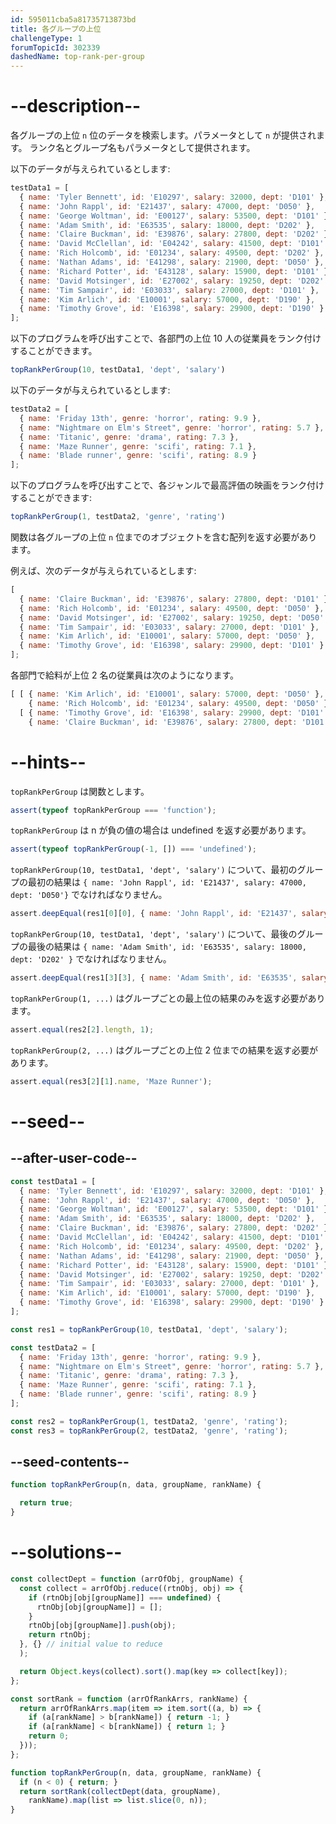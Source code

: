 ```yaml
---
id: 595011cba5a81735713873bd
title: 各グループの上位
challengeType: 1
forumTopicId: 302339
dashedName: top-rank-per-group
---
```


# --description--

各グループの上位 `n` 位のデータを検索します。パラメータとして `n` が提供されます。 ランク名とグループ名もパラメータとして提供されます。

以下のデータが与えられているとします:

```js
testData1 = [
  { name: 'Tyler Bennett', id: 'E10297', salary: 32000, dept: 'D101' },
  { name: 'John Rappl', id: 'E21437', salary: 47000, dept: 'D050' },
  { name: 'George Woltman', id: 'E00127', salary: 53500, dept: 'D101' },
  { name: 'Adam Smith', id: 'E63535', salary: 18000, dept: 'D202' },
  { name: 'Claire Buckman', id: 'E39876', salary: 27800, dept: 'D202' },
  { name: 'David McClellan', id: 'E04242', salary: 41500, dept: 'D101' },
  { name: 'Rich Holcomb', id: 'E01234', salary: 49500, dept: 'D202' },
  { name: 'Nathan Adams', id: 'E41298', salary: 21900, dept: 'D050' },
  { name: 'Richard Potter', id: 'E43128', salary: 15900, dept: 'D101' },
  { name: 'David Motsinger', id: 'E27002', salary: 19250, dept: 'D202' },
  { name: 'Tim Sampair', id: 'E03033', salary: 27000, dept: 'D101' },
  { name: 'Kim Arlich', id: 'E10001', salary: 57000, dept: 'D190' },
  { name: 'Timothy Grove', id: 'E16398', salary: 29900, dept: 'D190' }
];
```

以下のプログラムを呼び出すことで、各部門の上位 10 人の従業員をランク付けすることができます。

```js
topRankPerGroup(10, testData1, 'dept', 'salary')
```

以下のデータが与えられているとします:

```js
testData2 = [
  { name: 'Friday 13th', genre: 'horror', rating: 9.9 },
  { name: "Nightmare on Elm's Street", genre: 'horror', rating: 5.7 },
  { name: 'Titanic', genre: 'drama', rating: 7.3 },
  { name: 'Maze Runner', genre: 'scifi', rating: 7.1 },
  { name: 'Blade runner', genre: 'scifi', rating: 8.9 }
];
```

以下のプログラムを呼び出すことで、各ジャンルで最高評価の映画をランク付けすることができます:

```js
topRankPerGroup(1, testData2, 'genre', 'rating')
```

関数は各グループの上位 `n` 位までのオブジェクトを含む配列を返す必要があります。

例えば、次のデータが与えられているとします:

```js
[
  { name: 'Claire Buckman', id: 'E39876', salary: 27800, dept: 'D101' },
  { name: 'Rich Holcomb', id: 'E01234', salary: 49500, dept: 'D050' },
  { name: 'David Motsinger', id: 'E27002', salary: 19250, dept: 'D050' },
  { name: 'Tim Sampair', id: 'E03033', salary: 27000, dept: 'D101' },
  { name: 'Kim Arlich', id: 'E10001', salary: 57000, dept: 'D050' },
  { name: 'Timothy Grove', id: 'E16398', salary: 29900, dept: 'D101' }
];
```

各部門で給料が上位 2 名の従業員は次のようになります。

```js
[ [ { name: 'Kim Arlich', id: 'E10001', salary: 57000, dept: 'D050' },
    { name: 'Rich Holcomb', id: 'E01234', salary: 49500, dept: 'D050' } ],
  [ { name: 'Timothy Grove', id: 'E16398', salary: 29900, dept: 'D101' },
    { name: 'Claire Buckman', id: 'E39876', salary: 27800, dept: 'D101' } ] ]
```

# --hints--

`topRankPerGroup` は関数とします。

```js
assert(typeof topRankPerGroup === 'function');
```

`topRankPerGroup` は n が負の値の場合は undefined を返す必要があります。

```js
assert(typeof topRankPerGroup(-1, []) === 'undefined');
```

`topRankPerGroup(10, testData1, 'dept', 'salary')` について、最初のグループの最初の結果は `{ name: 'John Rappl', id: 'E21437', salary: 47000, dept: 'D050'}` でなければなりません。

```js
assert.deepEqual(res1[0][0], { name: 'John Rappl', id: 'E21437', salary: 47000, dept: 'D050'});
```

`topRankPerGroup(10, testData1, 'dept', 'salary')` について、最後のグループの最後の結果は `{ name: 'Adam Smith', id: 'E63535', salary: 18000, dept: 'D202' }` でなければなりません。

```js
assert.deepEqual(res1[3][3], { name: 'Adam Smith', id: 'E63535', salary: 18000, dept: 'D202' });
```

`topRankPerGroup(1, ...)` はグループごとの最上位の結果のみを返す必要があります。

```js
assert.equal(res2[2].length, 1);
```

`topRankPerGroup(2, ...)` はグループごとの上位 2 位までの結果を返す必要があります。

```js
assert.equal(res3[2][1].name, 'Maze Runner');
```

# --seed--

## --after-user-code--

```js
const testData1 = [
  { name: 'Tyler Bennett', id: 'E10297', salary: 32000, dept: 'D101' },
  { name: 'John Rappl', id: 'E21437', salary: 47000, dept: 'D050' },
  { name: 'George Woltman', id: 'E00127', salary: 53500, dept: 'D101' },
  { name: 'Adam Smith', id: 'E63535', salary: 18000, dept: 'D202' },
  { name: 'Claire Buckman', id: 'E39876', salary: 27800, dept: 'D202' },
  { name: 'David McClellan', id: 'E04242', salary: 41500, dept: 'D101' },
  { name: 'Rich Holcomb', id: 'E01234', salary: 49500, dept: 'D202' },
  { name: 'Nathan Adams', id: 'E41298', salary: 21900, dept: 'D050' },
  { name: 'Richard Potter', id: 'E43128', salary: 15900, dept: 'D101' },
  { name: 'David Motsinger', id: 'E27002', salary: 19250, dept: 'D202' },
  { name: 'Tim Sampair', id: 'E03033', salary: 27000, dept: 'D101' },
  { name: 'Kim Arlich', id: 'E10001', salary: 57000, dept: 'D190' },
  { name: 'Timothy Grove', id: 'E16398', salary: 29900, dept: 'D190' }
];

const res1 = topRankPerGroup(10, testData1, 'dept', 'salary');

const testData2 = [
  { name: 'Friday 13th', genre: 'horror', rating: 9.9 },
  { name: "Nightmare on Elm's Street", genre: 'horror', rating: 5.7 },
  { name: 'Titanic', genre: 'drama', rating: 7.3 },
  { name: 'Maze Runner', genre: 'scifi', rating: 7.1 },
  { name: 'Blade runner', genre: 'scifi', rating: 8.9 }
];

const res2 = topRankPerGroup(1, testData2, 'genre', 'rating');
const res3 = topRankPerGroup(2, testData2, 'genre', 'rating');
```

## --seed-contents--

```js
function topRankPerGroup(n, data, groupName, rankName) {

  return true;
}
```

# --solutions--

```js
const collectDept = function (arrOfObj, groupName) {
  const collect = arrOfObj.reduce((rtnObj, obj) => {
    if (rtnObj[obj[groupName]] === undefined) {
      rtnObj[obj[groupName]] = [];
    }
    rtnObj[obj[groupName]].push(obj);
    return rtnObj;
  }, {} // initial value to reduce
  );

  return Object.keys(collect).sort().map(key => collect[key]);
};

const sortRank = function (arrOfRankArrs, rankName) {
  return arrOfRankArrs.map(item => item.sort((a, b) => {
    if (a[rankName] > b[rankName]) { return -1; }
    if (a[rankName] < b[rankName]) { return 1; }
    return 0;
  }));
};

function topRankPerGroup(n, data, groupName, rankName) {
  if (n < 0) { return; }
  return sortRank(collectDept(data, groupName),
    rankName).map(list => list.slice(0, n));
}
```

